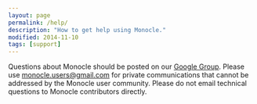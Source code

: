 ```yaml
---
layout: page
permalink: /help/
description: "How to get help using Monocle."
modified: 2014-11-10
tags: [support]
---
```


Questions about Monocle should be posted on our [Google Group](https://groups.google.com/forum/#!forum/monocle-users). Please use [monocle.users@gmail.com](mailto:monocle.users@gmail.com) for private communications that cannot be addressed by the Monocle user community. Please do not email technical questions to Monocle contributors directly.